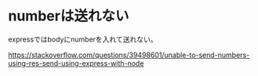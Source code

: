 # numberは送れない

expressではbodyにnumberを入れて送れない。

https://stackoverflow.com/questions/39498601/unable-to-send-numbers-using-res-send-using-express-with-node
